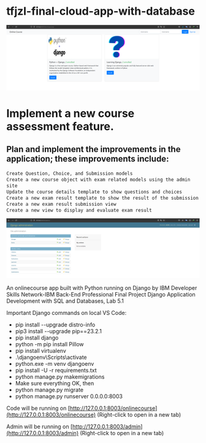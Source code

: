 # tfjzl-final-cloud-app-with-database

![Home page](https://github.com/eldoma/tfjzl-final-cloud-app-with-database/blob/main/home_page.png)
 
# Implement a new course assessment feature. 
## Plan and implement the improvements in the application; these improvements include:

    Create Question, Choice, and Submission models
    Create a new course object with exam related models using the admin site
    Update the course details template to show questions and choices
    Create a new exam result template to show the result of the submission
    Create a new exam result submission view
    Create a new view to display and evaluate exam result
![Admin page](https://github.com/eldoma/tfjzl-final-cloud-app-with-database/blob/main/03-admin-site.png)

An onlinecourse app built with Python running on Django by IBM Developer Skills Network-IBM Back-End Professional Final Project
Django Application Development with SQL and Databases, Lab 5.1

Important Django commands on local VS Code:

- pip install --upgrade distro-info
- pip3 install --upgrade pip==23.2.1
- pip install django
- python -m pip install Pillow
- pip install virtualenv
- .\djangoenv\Scripts\activate
- python.exe -m venv djangoenv 
- pip install -U -r requirements.txt
- python manage.py makemigrations
- Make sure everything OK, then 
- python manage.py migrate
- python manage.py runserver 0.0.0.0:8003

Code will be running on [http://127.0.0.1:8003/onlinecourse](http://127.0.0.1:8003/onlinecourse) (Right-click to open in a new tab)

Admin will be running on [http://127.0.0.1:8003/admin](http://127.0.0.1:8003/admin) (Right-click to open in a new tab)


